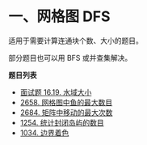 # 一、网格图 DFS

适用于需要计算连通块个数、大小的题目。

部分题目也可以用 BFS 或并查集解决。

**题目列表**

- [面试题 16.19. 水域大小](https://leetcode.cn/problems/pond-sizes-lcci/description/)
- [2658. 网格图中鱼的最大数目](https://leetcode.cn/problems/maximum-number-of-fish-in-a-grid/description/)
- [2684. 矩阵中移动的最大次数](https://leetcode.cn/problems/maximum-number-of-moves-in-a-grid/description/)
- [1254. 统计封闭岛屿的数目](https://leetcode.cn/problems/number-of-closed-islands/description/)
- [1034. 边界着色](https://leetcode.cn/problems/coloring-a-border/description/)
